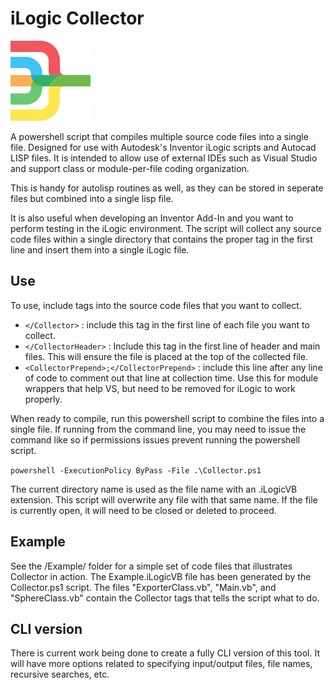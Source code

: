 # iLogic Collector


![Logo](Images/Collector128.png)

A powershell script that compiles multiple source code files into a single file.
Designed for use with Autodesk's Inventor iLogic scripts and Autocad LISP files.
It is intended to allow use of external IDEs such as Visual Studio and support
class or module-per-file coding organization.

This is handy for autolisp routines as well, as they can be stored in seperate files
but combined into a single lisp file.

It is also useful when developing an Inventor Add-In and you want to perform testing
in the iLogic environment.  The script will collect any source code files within a
single directory that contains the proper tag in the first line and insert them into
a single iLogic file.

## Use

To use, include tags into the source code files that you want to collect.

* ``</Collector>`` : include this tag in the first line of each file you want to collect.
* ``</CollectorHeader>`` : Include this tag in the first line of header and main files. This will ensure the file is placed at the top of the collected file.
* ``<CollectorPrepend>;</CollectorPrepend>`` : include this line after any line of code to comment out that line at collection time.  Use this for module wrappers that help VS, but need to be removed for iLogic to work properly.

When ready to compile, run this powershell script to combine the files into a single file.
If running from the command line, you may need to issue the command like so if permissions
issues prevent running the powershell script.

``powershell -ExecutionPolicy ByPass -File .\Collector.ps1``

The current directory name is used as the file name with an .iLogicVB extension.  This script will overwrite any file with that same name.  If the file is currently open, it will need to be closed or deleted to proceed.

## Example

See the /Example/ folder for a simple set of code files that illustrates Collector
in action. The Example.iLogicVB file has been generated by the Collector.ps1 script.
The files "ExporterClass.vb", "Main.vb", and "SphereClass.vb" contain the Collector
tags that tells the script what to do.

## CLI version

There is current work being done to create a fully CLI version of this tool.  It will have more options related to specifying input/output files, file names, recursive searches, etc.
